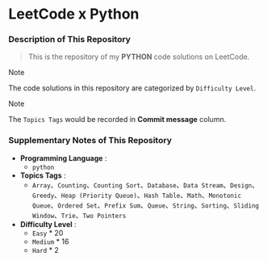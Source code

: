 # LeetCode x Python

### Description of This Repository
> This is the repository of my **PYTHON** code solutions on LeetCode.

> [!NOTE] 
> The code solutions in this repository are categorized by `Difficulty Level`.

> [!NOTE]
> The `Topics Tags` would be recorded in **Commit message** column.

### Supplementary Notes of This Repository
- **Programming Language** :
  - `python`
- **Topics Tags** :
  - `Array`、`Counting`、`Counting Sort`、`Database`、`Data Stream`、`Design`、`Greedy`、`Heap (Priority Queue)`、`Hash Table`、`Math`、`Monotonic Queue`、`Ordered Set`、`Prefix Sum`、`Queue`、`String`、`Sorting`、`Sliding Window`、`Trie`、`Two Pointers`
- **Difficulty Level** :
  - `Easy` * 20
  - `Medium` * 16
  - `Hard` * 2
